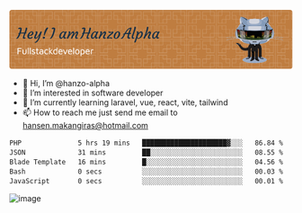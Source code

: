 ![Header](./github-header-image.png)

- 👋 Hi, I’m @hanzo-alpha
- 👀 I’m interested in software developer
- 🌱 I’m currently learning laravel, vue, react, vite, tailwind
- 📫 How to reach me just send me email to hansen.makangiras@hotmail.com 

<!---
hanzo-alpha/hanzo-alpha is a ✨ special ✨ repository because its `README.md` (this file) appears on your GitHub profile.
You can click the Preview link to take a look at your changes.
--->

<!--START_SECTION:waka-->

```txt
PHP              5 hrs 19 mins   █████████████████████▓░░░   86.84 %
JSON             31 mins         ██░░░░░░░░░░░░░░░░░░░░░░░   08.55 %
Blade Template   16 mins         █░░░░░░░░░░░░░░░░░░░░░░░░   04.56 %
Bash             0 secs          ░░░░░░░░░░░░░░░░░░░░░░░░░   00.03 %
JavaScript       0 secs          ░░░░░░░░░░░░░░░░░░░░░░░░░   00.01 %
```

<!--END_SECTION:waka-->

![image](https://github.com/hanzo-alpha/hanzo-alpha/assets/111342797/c4bd2977-6123-4017-8652-6e166259b484)


